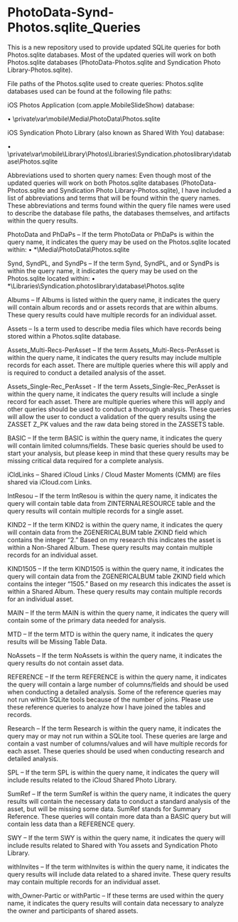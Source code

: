 # PhotoData-Synd-Photos.sqlite_Queries
This is a new repository used to provide updated SQLite queries for both Photos.sqlite databases. Most of the updated queries will work on both Photos.sqlite databases (PhotoData-Photos.sqlite and Syndication Photo Library-Photos.sqlite).

File paths of the Photos.sqlite used to create queries:
Photos.sqlite databases used can be found at the following file paths:

iOS Photos Application (com.apple.MobileSlideShow) database:

•	\private\var\mobile\Media\PhotoData\Photos.sqlite

iOS Syndication Photo Library (also known as Shared With You) database:

•	\private\var\mobile\Library\Photos\Libraries\Syndication.photoslibrary\database\Photos.sqlite

Abbreviations used to shorten query names:
Even though most of the updated queries will work on both Photos.sqlite databases (PhotoData-Photos.sqlite and Syndication Photo Library-Photos.sqlite), I have included a list of abbreviations and terms that will be found within the query names. These abbreviations and terms found within the query file names were used to describe the database file paths, the databases themselves, and artifacts within the query results.    

PhotoData and PhDaPs – If the term PhotoData or PhDaPs is within the query name, it indicates the query may be used on the Photos.sqlite located within: 
•	*\Media\PhotoData\Photos.sqlite 

Synd, SyndPL, and SyndPs – If the term Synd, SyndPL, and or SyndPs is within the query name, it indicates the query may be used on the Photos.sqlite located within:
•	*\Libraries\Syndication.photoslibrary\database\Photos.sqlite

Albums – If Albums is listed within the query name, it indicates the query will contain album records and or assets records that are within albums. These query results could have multiple records for an individual asset.     

Assets – Is a term used to describe media files which have records being stored within a Photos.sqlite database.

Assets_Multi-Recs-PerAsset – If the term Assets_Multi-Recs-PerAsset is within the query name, it indicates the query results may include multiple records for each asset. There are multiple queries where this will apply and is required to conduct a detailed analysis of the asset.

Assets_Single-Rec_PerAsset - If the term Assets_Single-Rec_PerAsset is within the query name, it indicates the query results will include a single record for each asset. There are multiple queries where this will apply and other queries should be used to conduct a thorough analysis. These queries will allow the user to conduct a validation of the query results using the ZASSET Z_PK values and the raw data being stored in the ZASSETS table.

BASIC – If the term BASIC is within the query name, it indicates the query will contain limited columns/fields. These basic queries should be used to start your analysis, but please keep in mind that these query results may be missing critical data required for a complete analysis.

iCldLinks – Shared iCloud Links / Cloud Master Moments (CMM) are files shared via iCloud.com Links.

IntResou – If the term IntResou is within the query name, it indicates the query will contain table data from ZINTERNALRESOURCE table and the query results will contain multiple records for a single asset. 

KIND2 – If the term KIND2 is within the query name, it indicates the query will contain data from the ZGENERICALBUM table ZKIND field which contains the integer “2.” Based on my research this indicates the asset is within a Non-Shared Album. These query results may contain multiple records for an individual asset.

KIND1505 – If the term KIND1505 is within the query name, it indicates the query will contain data from the ZGENERICALBUM table ZKIND field which contains the integer “1505.” Based on my research this indicates the asset is within a Shared Album. These query results may contain multiple records for an individual asset.

MAIN – If the term MAIN is within the query name, it indicates the query will contain some of the primary data needed for analysis. 

MTD – If the term MTD is within the query name, it indicates the query results will be Missing Table Data. 

NoAssets – If the term NoAssets is within the query name, it indicates the query results do not contain asset data. 

REFERENCE – If the term REFERENCE is within the query name, it indicates the query will contain a large number of columns/fields and should be used when conducting a detailed analysis. Some of the reference queries may not run within SQLite tools because of the number of joins. Please use these reference queries to analyze how I have joined the tables and records. 

Research – If the term Research is within the query name, it indicates the query may or may not run within a SQLite tool. These queries are large and contain a vast number of columns/values and will have multiple records for each asset. These queries should be used when conducting research and detailed analysis.

SPL – If the term SPL is within the query name, it indicates the query will include results related to the iCloud Shared Photo Library.

SumRef – If the term SumRef is within the query name, it indicates the query results will contain the necessary data to conduct a standard analysis of the asset, but will be missing some data. SumRef stands for Summary Reference. These queries will contain more data than a BASIC query but will contain less data than a REFERENCE query.

SWY – If the term SWY is within the query name, it indicates the query will include results related to Shared with You assets and Syndication Photo Library.

withInvites – If the term withInvites is within the query name, it indicates the query results will include data related to a shared invite. These query results may contain multiple records for an individual asset.

with_Owner-Partic or withPartic – If these terms are used within the query name, it indicates the query results will contain data necessary to analyze the owner and participants of shared assets.
